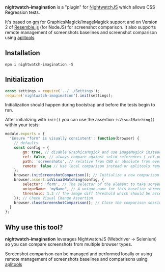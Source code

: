 **nightwatch-imagination** is a "plugin" for [NightwatchJS](http://nightwatchjs.org/) which allows CSS Regression tests.

It's based on [gm](https://www.npmjs.com/package/gm) for GraphicsMagick/ImageMagick support and on Version 2 of [Resemble.js](https://www.npmjs.com/package/node-resemble-v2) (for NodeJS) for screenshot comparison.
It also supports remote management of screenshots baselines and screenshot comparison using [aplitools](https://applitools.com/)

## Installation
```
npm i nightwatch-imagination -S
```

## Initialization
```javascript
const settings = require('../../Settings');
require('nightwatch-imagination').init(settings);
```

Initialization should happen during bootstrap and before the tests begin to run.

After initializing with `init()` you can use the assertion `isVisualMatching()` within your tests:

```javascript
module.exports = {
  'Ensure "form" is visually consistent': function(browser) {
    // defaults
    const config = {
        gm: true, // disable GraphicsMagick and use ImageMagick instead
        ref: false, // always compare against solid references (_ref.png)
        path: 'screenshots', // relative from CWD or absolute from everywhere
        remote: false // Use local comparison instead or aplitools remote comparison
    };
    browser.initScreenshotComparison(); // Initialize a new comparison session
    browser.assert.isVisualMatching(config, {
        selector: 'form', // The selector of the element to take screenshot of
        uniqueName: 'myName', // A unique name for this baseline screenshot image
        threshold: 1.3 // The image diff threshold which should be accepted
    }); // Check Visual Change Assertion
    browser.closeScreenshotComparison(); // Close the comparison session
  }
};
```

## Why use this tool?

**nightwatch-imagination** leverages NightwatchJS (Webdriver &rarr; Selenium) so you can compare screenshots from multiple browser types.

Screenshot comparison can be managed and performed locally or using remote management of screenshots baselines and comparisons using [aplitools](https://applitools.com/)
